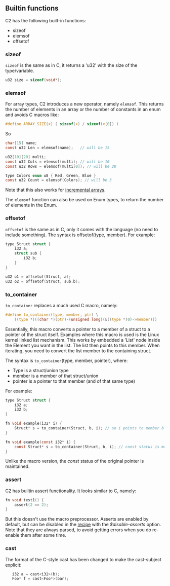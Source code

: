 
## Builtin functions

C2 has the following built-in functions:

* sizeof
* elemsof
* offsetof

### sizeof ###
`sizeof` is the same as in C, it returns a 'u32' with the size of the type/variable.

```c
u32 size = sizeof(void*);
```

### elemsof ###
For array types, C2 introduces a new operator, namely `elemsof`. This returns the number
of elements in an array or the number of constants in an enum and avoids C macros like:
```c
#define ARRAY_SIZE(x) ( sizeof(x) / sizeof(x[0]) )
```

So

```c
char[15] name;
const u32 Len = elemsof(name);   // will be 15

u32[10][20] multi;
const u32 Cols = elemsof(multi); // will be 10
const u32 Rows = elemsof(multi[0]); // will be 20

type Colors enum u8 { Red, Green, Blue }
const u32 Count = elemsof(Colors); // will be 3

```
Note that this also works for [incremental arrays](variables/#incremental-arrays).

The `elemsof` function can also be used on Enum types, to return the number of elements
in the Enum.


### offsetof
`offsetof` is the same as in C, only it comes with the language (no need to include something).
The syntax is offsetof(type, member). For example:

```c
type Struct struct {
    i32 a;
    struct sub {
        i32 b;
    }
}

u32 o1 = offsetof(Struct, a);
u32 o2 = offsetof(Struct, sub.b);
```

### to_container

`to_container` replaces a much used C macro, namely:
```c
#define to_container(type, member, ptr) \
    ((type *)((char *)(ptr)-(unsigned long)(&((type *)0)->member)))
```

Essentially, this macro converts a pointer to a member of a struct to
a pointer of the struct itself. Examples where this macro is used is the Linux kernel
linked list mechanism. This works by embedded a 'List' node inside the Element you want
in the list. The list then points to this member. When iterating, you need to
convert the list member to the containing struct.

The syntax is `to_container`(type, member, pointer), where:

- Type is a struct/union type
- member is a member of that struct/union
- pointer is a pointer to that member (and of that same type)

For example:

```c
type Struct struct {
    i32 a;
    i32 b;
}

fn void example(i32* i) {
    Struct* s = to_container(Struct, b, i); // so i points to member b
}

fn void example(const i32* i) {
    const Struct* s = to_container(Struct, b, i); // const status is maintained
}
```

Unlike the macro version, the _const_ status of the original pointer is maintained.


### assert

C2 has builtin assert functionality. It looks similar to C, namely:

```c
fn void test1() {
    assert(2 == 2);
}
```

But this doesn't use the macro preprocessor. Asserts are enabled by default, but can be disabled
in the [recipe](../build_system/recipe_file/) with the *$disable-asserts* option. Note that they are always parsed, to avoid getting
errors when you do re-enable them after some time.

### cast

The format of the C-style cast has been changed to make the cast-subject explicit:

```c
   i32 a = cast<i32>(b);
   Foo* f = cast<Foo*>(bar);
```

